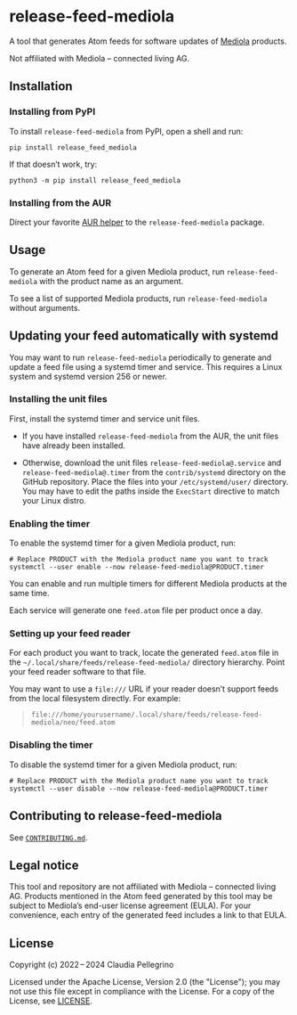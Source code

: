 # release-feed-mediola

A tool that generates Atom feeds for software updates of
[Mediola](https://www.mediola.com/) products.

Not affiliated with Mediola – connected living AG.

## Installation

### Installing from PyPI

To install `release-feed-mediola` from PyPI, open a shell and run:

```shell
pip install release_feed_mediola
```

If that doesn’t work, try:

```shell
python3 -m pip install release_feed_mediola
```

### Installing from the AUR

Direct your favorite
[AUR helper](https://wiki.archlinux.org/title/AUR_helpers) to the
`release-feed-mediola` package.

## Usage

To generate an Atom feed for a given Mediola product, run
`release-feed-mediola` with the product name as an argument.

To see a list of supported Mediola products, run
`release-feed-mediola` without arguments.

## Updating your feed automatically with systemd

You may want to run `release-feed-mediola` periodically to generate
and update a feed file using a systemd timer and service.
This requires a Linux system and systemd version 256 or newer.

### Installing the unit files

First, install the systemd timer and service unit files.

- If you have installed `release-feed-mediola` from the AUR, the
  unit files have already been installed.

- Otherwise, download the unit files `release-feed-mediola@.service`
  and `release-feed-mediola@.timer` from the `contrib/systemd`
  directory on the GitHub repository. Place the files into your
  `/etc/systemd/user/` directory. You may have to edit the
  paths inside the `ExecStart` directive to match your Linux distro.

### Enabling the timer

To enable the systemd timer for a given Mediola product, run:

```shell
# Replace PRODUCT with the Mediola product name you want to track
systemctl --user enable --now release-feed-mediola@PRODUCT.timer
```

You can enable and run multiple timers for different Mediola
products at the same time.

Each service will generate one `feed.atom` file per product once a
day.

### Setting up your feed reader

For each product you want to track, locate the generated `feed.atom`
file in the `~/.local/share/feeds/release-feed-mediola/` directory
hierarchy. Point your feed reader software to that file.

You may want to use a `file:///` URL if your reader doesn’t support
feeds from the local filesystem directly. For example:

> `file:///home/yourusername/.local/share/feeds/release-feed-mediola/neo/feed.atom`

### Disabling the timer

To disable the systemd timer for a given Mediola product, run:

```shell
# Replace PRODUCT with the Mediola product name you want to track
systemctl --user disable --now release-feed-mediola@PRODUCT.timer
```

## Contributing to release-feed-mediola

See [`CONTRIBUTING.md`](https://github.com/claui/release-feed-mediola/blob/main/CONTRIBUTING.md).

## Legal notice

This tool and repository are not affiliated with Mediola – connected
living AG. Products mentioned in the Atom feed generated by this
tool may be subject to Mediola’s end-user license agreement (EULA).
For your convenience, each entry of the generated feed includes a
link to that EULA.

## License

Copyright (c) 2022 – 2024 Claudia Pellegrino

Licensed under the Apache License, Version 2.0 (the "License");
you may not use this file except in compliance with the License.
For a copy of the License, see [LICENSE](LICENSE).
